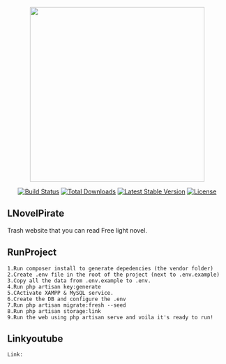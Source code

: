 <p align="center"><a href="https://laravel.com" target="_blank"><img src="https://raw.githubusercontent.com/laravel/art/master/logo-lockup/5%20SVG/2%20CMYK/1%20Full%20Color/laravel-logolockup-cmyk-red.svg" width="400"></a></p>

<p align="center">
<a href="https://travis-ci.org/laravel/framework"><img src="https://travis-ci.org/laravel/framework.svg" alt="Build Status"></a>
<a href="https://packagist.org/packages/laravel/framework"><img src="https://img.shields.io/packagist/dt/laravel/framework" alt="Total Downloads"></a>
<a href="https://packagist.org/packages/laravel/framework"><img src="https://img.shields.io/packagist/v/laravel/framework" alt="Latest Stable Version"></a>
<a href="https://packagist.org/packages/laravel/framework"><img src="https://img.shields.io/packagist/l/laravel/framework" alt="License"></a>
</p>

## LNovelPirate

Trash website that you can read Free light novel.

## RunProject
    1.Run composer install to generate depedencies (the vendor folder)
    2.Create .env file in the root of the project (next to .env.example)
    3.Copy all the data from .env.example to .env.
    4.Run php artisan key:generate
    5.CActivate XAMPP & MySQL service.
    6.Create the DB and configure the .env
    7.Run php artisan migrate:fresh --seed
    8.Run php artisan storage:link
    9.Run the web using php artisan serve and voila it's ready to run!


## Linkyoutube
    Link:




